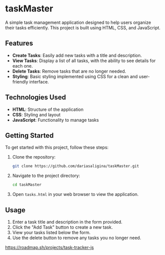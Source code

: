 
# taskMaster

A simple task management application designed to help users organize their tasks efficiently. This project is built using HTML, CSS, and JavaScript.

## Features

- **Create Tasks**: Easily add new tasks with a title and description.
- **View Tasks**: Display a list of all tasks, with the ability to see details for each one.
- **Delete Tasks**: Remove tasks that are no longer needed.
- **Styling**: Basic styling implemented using CSS for a clean and user-friendly interface.

## Technologies Used

- **HTML**: Structure of the application
- **CSS**: Styling and layout
- **JavaScript**: Functionality to manage tasks

## Getting Started

To get started with this project, follow these steps:

1. Clone the repository:
   ```bash
   git clone https://github.com/dariasaligina/taskMaster.git
   ```

2. Navigate to the project directory:
   ```bash
   cd taskMaster
   ```

3. Open `tasks.html` in your web browser to view the application.

## Usage

1. Enter a task title and description in the form provided.
2. Click the "Add Task" button to create a new task.
3. View your tasks listed below the form.
4. Use the delete button to remove any tasks you no longer need.

https://roadmap.sh/projects/task-tracker-js

